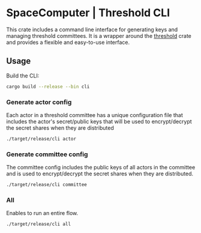 # SpaceComputer | Threshold CLI

This crate includes a command line interface for generating keys and managing threshold committees.
It is a wrapper around the [threshold](../threshold/README.md) crate and provides a flexible and easy-to-use interface.

## Usage

Build the CLI:

```bash
cargo build --release --bin cli
```

### Generate actor config

Each actor in a threshold committee has a unique configuration file that includes the actor's secret/public keys that will be used to encrypt/decrypt the secret shares when they are distributed

```bash
./target/release/cli actor
```


### Generate committee config

The committee config includes the public keys of all actors in the committee and is used to encrypt/decrypt the secret shares when they are distributed.

```bash
./target/release/cli committee
```

### All

Enables to run an entire flow.

```bash
./target/release/cli all
```